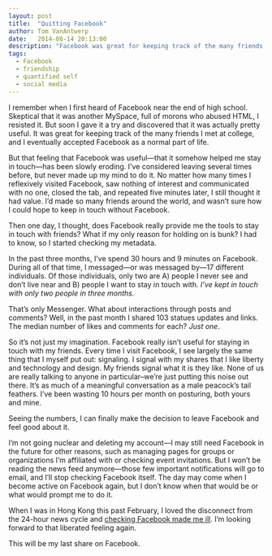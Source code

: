 ```yaml
---
layout: post
title:  "Quitting Facebook"
author: Tom VanAntwerp
date:   2014-08-14 20:13:00
description: "Facebook was great for keeping track of the many friends I met at college. But that feeling that Facebook was useful—that it somehow helped me stay in touch—has been slowly eroding."
tags:
  - Facebook
  - friendship
  - quantified self
  - social media
---
```


I remember when I first heard of Facebook near the end of high school. Skeptical that it was another MySpace, full of morons who abused HTML, I resisted it. But soon I gave it a try and discovered that it was actually pretty useful. It was great for keeping track of the many friends I met at college, and I eventually accepted Facebook as a normal part of life.

But that feeling that Facebook was useful—that it somehow helped me stay in touch—has been slowly eroding. I’ve considered leaving several times before, but never made up my mind to do it. No matter how many times I reflexively visited Facebook, saw nothing of interest and communicated with no one, closed the tab, and repeated five minutes later, I still thought it had value. I’d made so many friends around the world, and wasn’t sure how I could hope to keep in touch without Facebook.

Then one day, I thought, does Facebook really provide me the tools to stay in touch with friends? What if my only reason for holding on is bunk? I had to know, so I started checking my metadata.

In the past three months, I’ve spend 30 hours and 9 minutes on Facebook. During all of that time, I messaged—or was messaged by—17 different individuals. Of those individuals, only two are A) people I never see and don’t live near and B) people I want to stay in touch with. *I’ve kept in touch with only two people in three months.*

That’s only Messenger. What about interactions through posts and comments? Well, in the past month I shared 103 statues updates and links. The median number of likes and comments for each? *Just one*.

So it’s not just my imagination. Facebook really isn’t useful for staying in touch with my friends. Every time I visit Facebook, I see largely the same thing that I myself put out: signaling. I signal with my shares that I like liberty and technology and design. My friends signal what it is they like. None of us are really talking to anyone in particular–we’re just putting this noise out there. It’s as much of a meaningful conversation as a male peacock’s tail feathers. I’ve been wasting 10 hours per month on posturing, both yours and mine.

Seeing the numbers, I can finally make the decision to leave Facebook and feel good about it.

I’m not going nuclear and deleting my account—I may still need Facebook in the future for other reasons, such as managing pages for groups or organizations I’m affiliated with or checking event invitations. But I won’t be reading the news feed anymore—those few important notifications will go to email, and I’ll stop checking Facebook itself. The day may come when I become active on Facebook again, but I don’t know when that would be or what would prompt me to do it.

When I was in Hong Kong this past February, I loved the disconnect from the 24-hour news cycle and [checking Facebook made me ill](http://www.tomvanantwerp.com/ten-days-hong-kong/). I’m looking forward to that liberated feeling again.

This will be my last share on Facebook.
